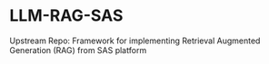 # LLM-RAG-SAS
Upstream Repo: Framework for implementing Retrieval Augmented Generation (RAG) from SAS platform

